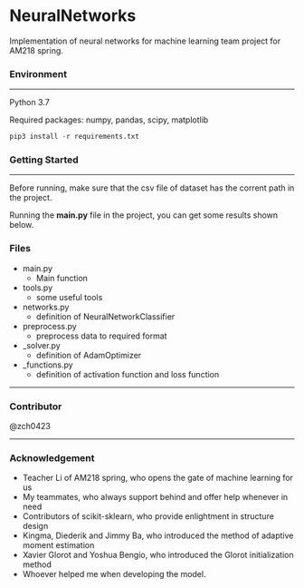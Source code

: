 # NeuralNetworks

Implementation of neural networks for machine learning team project for AM218 spring.

### Environment

---

Python 3.7

Required packages: numpy, pandas, scipy, matplotlib

```python
pip3 install -r requirements.txt
```

### Getting Started

---

Before running, make sure that the csv file of dataset has the corrent path in the project.

Running the **main.py** file in the project, you can get some results shown below.

### Files

- main.py
    - Main function
- tools.py
    - some useful tools
- networks.py
    - definition of NeuralNetworkClassifier
- preprocess.py
    - preprocess data to required format
- _solver.py
    - definition of AdamOptimizer
- _functions.py
    - definition of activation function and loss function

---

### Contributor

@zch0423

---

### **Acknowledgement**

- Teacher Li of AM218 spring, who opens the gate of machine learning for us
- My teammates, who always support behind and offer help whenever in need
- Contributors of scikit-sklearn, who provide enlightment in structure design
- Kingma, Diederik and Jimmy Ba, who introduced the method of adaptive  moment estimation
- Xavier Glorot and Yoshua Bengio, who introduced the Glorot initialization method
- Whoever helped me when developing the model.

